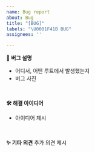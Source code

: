 ```yaml
---
name: Bug report
about: Bug
title: "[BUG]"
labels: "\U0001F41B BUG"
assignees: ''

---
```


**🐛 버그 설명**
- 어디서, 어떤 루트에서 발생했는지
- 버그 사진
<br>

**🛠 해결 아이디어**
- 아이디어 제시
<br>

**✨ 기타 의견**
추가 의견 제시
<br>
